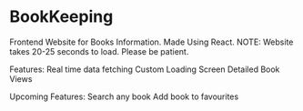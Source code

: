 # BookKeeping

Frontend Website for Books Information.
Made Using React.
NOTE: Website takes 20-25 seconds to load. Please be patient.

Features:
Real time data fetching
Custom Loading Screen
Detailed Book Views

Upcoming Features:
Search any book
Add book to favourites
